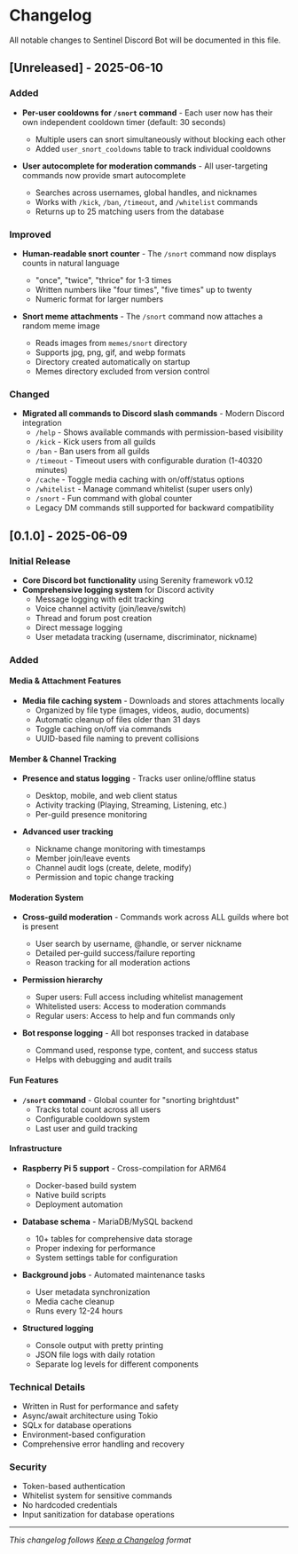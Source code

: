 # Changelog

All notable changes to Sentinel Discord Bot will be documented in this file.

## [Unreleased] - 2025-06-10

### Added
- **Per-user cooldowns for `/snort` command** - Each user now has their own independent cooldown timer (default: 30 seconds)
  - Multiple users can snort simultaneously without blocking each other
  - Added `user_snort_cooldowns` table to track individual cooldowns

- **User autocomplete for moderation commands** - All user-targeting commands now provide smart autocomplete
  - Searches across usernames, global handles, and nicknames
  - Works with `/kick`, `/ban`, `/timeout`, and `/whitelist` commands
  - Returns up to 25 matching users from the database

### Improved
- **Human-readable snort counter** - The `/snort` command now displays counts in natural language
  - "once", "twice", "thrice" for 1-3 times
  - Written numbers like "four times", "five times" up to twenty
  - Numeric format for larger numbers

- **Snort meme attachments** - The `/snort` command now attaches a random meme image
  - Reads images from `memes/snort` directory
  - Supports jpg, png, gif, and webp formats
  - Directory created automatically on startup
  - Memes directory excluded from version control

### Changed
- **Migrated all commands to Discord slash commands** - Modern Discord integration
  - `/help` - Shows available commands with permission-based visibility
  - `/kick` - Kick users from all guilds
  - `/ban` - Ban users from all guilds  
  - `/timeout` - Timeout users with configurable duration (1-40320 minutes)
  - `/cache` - Toggle media caching with on/off/status options
  - `/whitelist` - Manage command whitelist (super users only)
  - `/snort` - Fun command with global counter
  - Legacy DM commands still supported for backward compatibility

## [0.1.0] - 2025-06-09

### Initial Release
- **Core Discord bot functionality** using Serenity framework v0.12
- **Comprehensive logging system** for Discord activity
  - Message logging with edit tracking
  - Voice channel activity (join/leave/switch)
  - Thread and forum post creation
  - Direct message logging
  - User metadata tracking (username, discriminator, nickname)

### Added

#### Media & Attachment Features
- **Media file caching system** - Downloads and stores attachments locally
  - Organized by file type (images, videos, audio, documents)
  - Automatic cleanup of files older than 31 days
  - Toggle caching on/off via commands
  - UUID-based file naming to prevent collisions

#### Member & Channel Tracking  
- **Presence and status logging** - Tracks user online/offline status
  - Desktop, mobile, and web client status
  - Activity tracking (Playing, Streaming, Listening, etc.)
  - Per-guild presence monitoring

- **Advanced user tracking**
  - Nickname change monitoring with timestamps
  - Member join/leave events
  - Channel audit logs (create, delete, modify)
  - Permission and topic change tracking

#### Moderation System
- **Cross-guild moderation** - Commands work across ALL guilds where bot is present
  - User search by username, @handle, or server nickname
  - Detailed per-guild success/failure reporting
  - Reason tracking for all moderation actions

- **Permission hierarchy**
  - Super users: Full access including whitelist management
  - Whitelisted users: Access to moderation commands
  - Regular users: Access to help and fun commands only

- **Bot response logging** - All bot responses tracked in database
  - Command used, response type, content, and success status
  - Helps with debugging and audit trails

#### Fun Features
- **`/snort` command** - Global counter for "snorting brightdust"
  - Tracks total count across all users
  - Configurable cooldown system
  - Last user and guild tracking

#### Infrastructure
- **Raspberry Pi 5 support** - Cross-compilation for ARM64
  - Docker-based build system
  - Native build scripts
  - Deployment automation

- **Database schema** - MariaDB/MySQL backend
  - 10+ tables for comprehensive data storage
  - Proper indexing for performance
  - System settings table for configuration

- **Background jobs** - Automated maintenance tasks
  - User metadata synchronization
  - Media cache cleanup
  - Runs every 12-24 hours

- **Structured logging** 
  - Console output with pretty printing
  - JSON file logs with daily rotation
  - Separate log levels for different components

### Technical Details
- Written in Rust for performance and safety
- Async/await architecture using Tokio
- SQLx for database operations
- Environment-based configuration
- Comprehensive error handling and recovery

### Security
- Token-based authentication
- Whitelist system for sensitive commands
- No hardcoded credentials
- Input sanitization for database operations

---

*This changelog follows [Keep a Changelog](https://keepachangelog.com/en/1.0.0/) format*